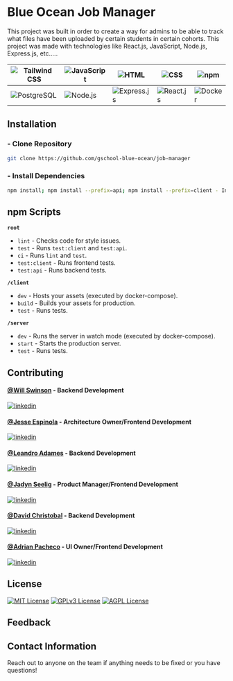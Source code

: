 
# Blue Ocean Job Manager

This project was built in order to create a way for admins to be able to track what files have been uploaded by certain students in certain cohorts. This project was made with technologies like React.js, JavaScript, Node.js, Express.js, etc..... 




| ![Tailwind CSS](https://img.shields.io/badge/-Tailwind_CSS-38B2AC?logo=tailwind-css&logoColor=white) | ![JavaScript](https://img.shields.io/badge/-JavaScript-F7DF1E?logo=javascript&logoColor=black) | ![HTML](https://img.shields.io/badge/-HTML-E34F26?logo=html5&logoColor=white)               | ![CSS](https://img.shields.io/badge/-CSS-1572B6?logo=css3&logoColor=white)            | ![npm](https://img.shields.io/badge/-npm-CB3837?logo=npm&logoColor=white)       |
| ---------------------------------------------------------------------------------------------------- | ---------------------------------------------------------------------------------------------- | ------------------------------------------------------------------------------------------- | ------------------------------------------------------------------------------------- | ------------------------------------------------------------------------------- |
| ![PostgreSQL](https://img.shields.io/badge/-PostgreSQL-336791?logo=postgresql&logoColor=white)       | ![Node.js](https://img.shields.io/badge/-Node.js-339933?logo=node.js&logoColor=white)          | ![Express.js](https://img.shields.io/badge/-Express.js-000000?logo=express&logoColor=white) | ![React.js](https://img.shields.io/badge/-React.js-61DAFB?logo=react&logoColor=black) | ![Docker](https://img.shields.io/badge/-Docker-2496ED?logo=docker&logoColor=white)

## Installation

### - Clone Repository

```sh { vsls_cell_id=0e8f10a2-6304-4a5b-8c16-f338c7b5c891 }
git clone https://github.com/gschool-blue-ocean/job-manager
```

### - Install Dependencies

```sh { vsls_cell_id=df09f8c4-89ee-4bbb-ad41-2b0bc00c8363 }
npm install; npm install --prefix=api; npm install --prefix=client - Install all dependencies.
```

## npm Scripts

**`root`**

- `lint` - Checks code for style issues.
- `test` - Runs `test:client` and `test:api`.
- `ci` - Runs `lint` and `test`.
- `test:client` - Runs frontend tests.
- `test:api` - Runs backend tests.

**`/client`**

- `dev` - Hosts your assets (executed by docker-compose).
- `build` - Builds your assets for production.
- `test` - Runs tests.

**`/server`**

- `dev` - Runs the server in watch mode (executed by docker-compose).
- `start` - Starts the production server.
- `test` - Runs tests.
    
## Contributing

#### [@Will Swinson](https://github.com/Will-Swinson) - Backend Development



[![linkedin](https://img.shields.io/badge/linkedin-0A66C2?style=for-the-badge&logo=linkedin&logoColor=white)](https://www.linkedin.com/in/will-swinson?miniProfileUrn=urn%3Ali%3Afs_miniProfile%3AACoAADA_6moBAs4bH9WsxlCx8IW6CWBvxjbc3nQ&lipi=urn%3Ali%3Apage%3Ad_flagship3_search_srp_all%3BDoyb%2FQ5BTHew3hHWZ4MLcQ%3D%3D)



#### [@Jesse Espinola](https://github.com/Jespinola777) - Architecture Owner/Frontend Development



[![linkedin](https://img.shields.io/badge/linkedin-0A66C2?style=for-the-badge&logo=linkedin&logoColor=white)](https://www.linkedin.com/in/jesse-espinola?miniProfileUrn=urn%3Ali%3Afs_miniProfile%3AACoAADsFuiEBiOacLwTxtRFY1Maf8KL7qj-YRcY&lipi=urn%3Ali%3Apage%3Ad_flagship3_search_srp_all%3Bg7znN0ZATe6WDN%2BI06meqA%3D%3D)



#### [@Leandro Adames](https://github.com/leandroadames) - Backend Development



[![linkedin](https://img.shields.io/badge/linkedin-0A66C2?style=for-the-badge&logo=linkedin&logoColor=white)](https://www.linkedin.com/in/leandro-adames-908792258?miniProfileUrn=urn%3Ali%3Afs_miniProfile%3AACoAAD95v5gBsCVJONL5Hf-G-oBFV8VhGzIE8nc&lipi=urn%3Ali%3Apage%3Ad_flagship3_search_srp_all%3BJIslI5GuQkWa2JXvWxr0jw%3D%3D)



#### [@Jadyn Seelig](https://github.com/Seeligjn) - Product Manager/Frontend Development



[![linkedin](https://img.shields.io/badge/linkedin-0A66C2?style=for-the-badge&logo=linkedin&logoColor=white)](https://www.linkedin.com/in/jadyn-seelig?miniProfileUrn=urn%3Ali%3Afs_miniProfile%3AACoAADqImW8BWZ23r76tKWOky7Se3C9kgEc3GGw&lipi=urn%3Ali%3Apage%3Ad_flagship3_search_srp_all%3BliAlUr7xQfKIivmvgWvtYg%3D%3D)



#### [@David Christobal](https://github.com/alexctb14) - Backend Development



[![linkedin](https://img.shields.io/badge/linkedin-0A66C2?style=for-the-badge&logo=linkedin&logoColor=white)](https://www.linkedin.com/in/david-christobal?miniProfileUrn=urn%3Ali%3Afs_miniProfile%3AACoAAEEda0QBUMFj3CW9sVNz0cHSNmQs_m_l-z8&lipi=urn%3Ali%3Apage%3Ad_flagship3_search_srp_all%3B2soacJKURmCDgxsS1AKnOw%3D%3D)



#### [@Adrian Pacheco](https://github.com/niodrane25) - UI Owner/Frontend Development



[![linkedin](https://img.shields.io/badge/linkedin-0A66C2?style=for-the-badge&logo=linkedin&logoColor=white)](https://www.linkedin.com/in/adrian-h-pacheco?miniProfileUrn=urn%3Ali%3Afs_miniProfile%3AACoAADrVImYBUaHuR9Xyk0FOGbheevAjJcfh4ig&lipi=urn%3Ali%3Apage%3Ad_flagship3_search_srp_all%3BgaWWRf%2BnR5ep3ECpZVGZlw%3D%3D)



## License

[![MIT License](https://img.shields.io/badge/License-MIT-green.svg)](https://choosealicense.com/licenses/mit/)
[![GPLv3 License](https://img.shields.io/badge/License-GPL%20v3-yellow.svg)](https://opensource.org/licenses/)
[![AGPL License](https://img.shields.io/badge/license-AGPL-blue.svg)](http://www.gnu.org/licenses/agpl-3.0)

## Feedback

## Contact Information

Reach out to anyone on the team if anything needs to be fixed or you have questions!
